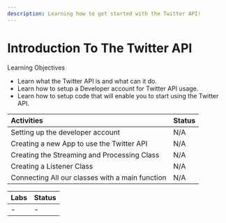 ```yaml
---
description: Learning how to get started with the Twitter API!
---
```


# Introduction To The Twitter API

Learning Objectives

* Learn what the Twitter API is and what can it do.
* Learn how to setup a Developer account for Twitter API usage.
* Learn how to setup code that will enable you to start using the Twitter API.



| Activities | Status |
| :--- | :--- |
| Setting up the developer account | N/A |
| Creating a new App to use the Twitter API | N/A |
| Creating the Streaming and Processing Class | N/A |
| Creating a Listener Class | N/A |
| Connecting All our classes with a main function | N/A |

| Labs | Status |
| :--- | :--- |
| - | - |

